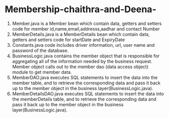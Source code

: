 # Membership-chaithra-and-Deena-
1) Member.java is a Member bean which contain data, getters and setters code for member id,name,email,addresss,aadhar and contact Number
2) MemberDetails.java is a MemberDetails bean which contain data, getters and setters code for startDate and ExpiryDate
3) Constants.java code includes driver information, url, user name and password of the database.
4) BusinessLogic.java contains the member object that is responsible for aggregating all of the information needed by the business request. Member object calls out to the member dao (data access object) module to get member data.
5) MemberDAO.java executes SQL statements to insert the data into the member table, and to retrieve the corresponding data and pass it back up to the member object in the business layer(BusinessLogic.java).
6) MemberDetailsDAO.java executes SQL statements to insert the data into the memberDetails table, and to retrieve the corresponding data and pass it back up to the member object in the business layer(BusinessLogic.java).
